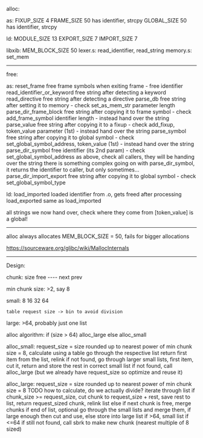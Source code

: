 alloc:

as:
FIXUP_SIZE      4
FRAME_SIZE      50
    has identifier, strcpy
GLOBAL_SIZE     50
    has identifier, strcpy

ld:
MODULE_SIZE     13
EXPORT_SIZE     7
IMPORT_SIZE     7

libxib:
MEM_BLOCK_SIZE  50
    lexer.s: read_identifier, read_string
    memory.s: set_mem

-----

free:

as:
reset_frame                     free frame symbols when exiting frame - free identifier
read_identifier_or_keyword      free string after detecting a keyword
read_directive                  free string after detecting a directive
parse_db                        free string after setting it to memory - check set_as_mem_str parameter length
parse_dir_frame_block           free string after copying it to frame symbol - check add_frame_symbol identifier length - instead hand over the string
parse_value                     free string after copying it to a fixup - check add_fixup, token_value parameter (1st) - instead hand over the string
parse_symbol                    free string after copying it to global symbol - check set_global_symbol_address, token_value (1st) - instead hand over the string
parse_dir_symbol                free identifier (its 2nd param) - check set_global_symbol_address as above, check all callers, they will be handing over the string
                                there is something complex going on with parse_dir_symbol, it returns the identifier to caller, but only sometimes...
parse_dir_import_export         free string after copying it to global symbol - check set_global_symbol_type

ld:
load_imported                   loaded identifier from .o, gets freed after processing
load_exported                   same as load_imported

all strings we now hand over, check where they come from
[token_value] is a global!

-----

alloc always allocates MEM_BLOCK_SIZE = 50, fails for bigger allocations

https://sourceware.org/glibc/wiki/MallocInternals

-----

Design:

chunk:
    size
    free
    ----
    next
    prev

min chunk size: >2, say 8

small:
    8
    16
    32
    64

    table request size -> bin to avoid division

large:
    >64, probably just one list

alloc algorithm:
    if (size > 64) alloc_large
    else alloc_small

alloc_small:
    request_size = size rounded up to nearest power of min chunk size = 8, calculate using a table
    go through the respective list
    return first item from the list, relink
    if not found, go through larger small lists, first item, cut it, return and store the rest in correct small list
    if not found, call alloc_large (but we already have request_size so optimize and reuse it)

alloc_large:
    request_size = size rounded up to nearest power of min chunk size = 8
        TODO how to calculate, do we actually divide?
    iterate through list
    if chunk_size >= request_size, cut chunk to request_size + rest, save rest to list, return request_sized chunk, relink list
    else if next chunk is free, merge chunks
    if end of list, optional go through the small lists and merge them, if large enough then cut and use, else store into large list if >64, small list if <=64
    if still not found, call sbrk to make new chunk (nearest multiple of 8 sized)
